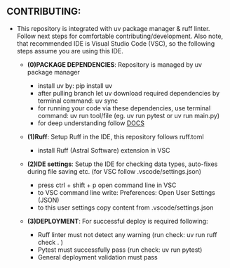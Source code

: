 ## CONTRIBUTING:
- This repository is integrated with uv package manager & ruff linter. Follow next steps for comfortable contributing/development. Also note, that recommended IDE is Visual Studio Code (VSC), so the following steps assume you are using this IDE.

    - __(0)PACKAGE DEPENDENCIES__: Repository is managed by uv package manager
        - install uv by: pip install uv
        - after pulling branch let uv download required dependencies by terminal command: uv sync
        - for running your code via these dependencies, use terminal command: uv run tool/file (eg. uv run pytest or uv run main.py)
        - for deep understanding follow [DOCS](https://docs.astral.sh/uv/)

    - __(1)Ruff__: Setup Ruff in the IDE, this repository follows ruff.toml
        - install Ruff (Astral Software) extension in VSC

    - __(2)IDE settings__: Setup the IDE for checking data types, auto-fixes during file saving etc. (for VSC follow .vscode/settings.json)
        - press ctrl + shift + p open command line in VSC
        - to VSC command line write: Preferences: Open User Settings (JSON)
        - to this user settings copy content from .vscode/settings.json

    - __(3)DEPLOYMENT__: For successful deploy is required following:
        - Ruff linter must not detect any warning (run check: uv run ruff check . )
        - Pytest must successfully pass (run check: uv run pytest)
        - General deployment validation must pass
